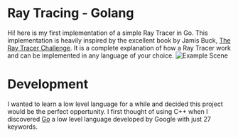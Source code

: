 # Ray Tracing  - Golang 
Hi! here is my first implementation of a simple Ray Tracer in Go. This implementation is heavily inspired by the excellent book by Jamis Buck, [The Ray Tracer Challenge](https://pragprog.com/book/jbtracer/the-ray-tracer-challenge). It is a complete explanation of how a Ray Tracer work and can be implemented in any language of your choice. 
![Example Scene ](https://photos.app.goo.gl/ciLQTwskuf9Vw9Hx7)

# Development 
I wanted to learn a low level language for a while and decided this project would be the perfect oppertunity. I first thought of using C++ when I discovered [Go](https://go.dev/) a low level language developed by Google with just 27 keywords. 
